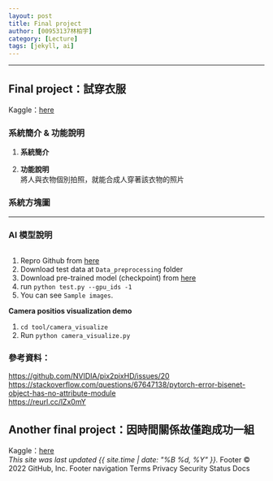 ```yaml
---
layout: post
title: Final project 
author: [00953137林柏宇]
category: [Lecture]
tags: [jekyll, ai]
---
```

---
## Final project：試穿衣服
Kaggle：[here](https://www.kaggle.com/code/naruto00953137/deepfashion-tryon)
### 系統簡介 & 功能說明
1. **系統簡介**

2. **功能說明**  
將人與衣物個別拍照，就能合成人穿著該衣物的照片
### 系統方塊圖

---
### AI 模型說明
<!-- <iframe width="835" height="470" src="https://www.youtube.com/embed/DtzN5vtEgOk" 
title="RL-Robocar" frameborder="0" allow="accelerometer; autoplay; clipboard-write; encrypted-media; gyroscope; picture-in-picture" allowfullscreen></iframe>  -->

![]() 
<!-- https://github.com/rkuo2000/AI-course/blob/gh-pages/images/stock_dqn.png?raw=true -->

1. Repro Github from [here](https://github.com/switchablenorms/DeepFashion_Try_On)
2. Download test data at `Data_preprocessing` folder
3. Download pre-trained model (checkpoint) from [here](https://www.kaggle.com/datasets/rkuo2000/acgpn-checkpoints)
4. run `python test.py --gpu_ids -1`
5. You can see `Sample images`.

**Camera positios visualization demo**
1. `cd tool/camera_visualize`
2. Run `python camera_visualize.py`

### 參考資料：
https://github.com/NVIDIA/pix2pixHD/issues/20   
https://stackoverflow.com/questions/67647138/pytorch-error-bisenet-object-has-no-attribute-module    
https://reurl.cc/lZx0mY

## Another final project：因時間關係故僅跑成功一組
Kaggle：[here](https://www.kaggle.com/code/naruto00953137/stock-dqn)   
*This site was last updated {{ site.time | date: "%B %d, %Y" }}.*
Footer
© 2022 GitHub, Inc.
Footer navigation
Terms
Privacy
Security
Status
Docs

